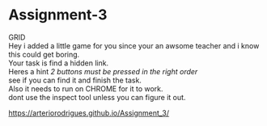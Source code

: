 # Assignment-3
GRID </br>
Hey i added a little game for you since your an awsome teacher and i know this could get boring.</br>
Your task is find a hidden link.</br>
Heres a hint *2 buttons must be pressed in the right order*</br>
see if you can find it and finish the task.</br>
Also it needs to run on CHROME for it to work.</br>
dont use the inspect tool unless you can figure it out.</br>

https://arteriorodrigues.github.io/Assignment_3/
